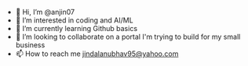 - 👋 Hi, I’m @anjin07
- 👀 I’m interested in coding and AI/ML
- 🌱 I’m currently learning Github basics
- 💞️ I’m looking to collaborate on a portal I'm trying to build for my small business
- 📫 How to reach me jindalanubhav95@yahoo.com

<!---
anjin07/anjin07 is a ✨ special ✨ repository because its `README.md` (this file) appears on your GitHub profile.
You can click the Preview link to take a look at your changes.
--->
